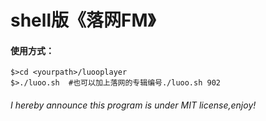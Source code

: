 shell版《落网FM》
=======
#### 使用方式：
```
$>cd <yourpath>/luooplayer
$>./luoo.sh  #也可以加上落网的专辑编号./luoo.sh 902
```

###### I hereby announce this program is under MIT license,enjoy!
